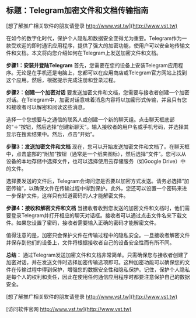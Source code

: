 ## **标题：Telegram加密文件和文档传输指南**

[想了解推广相关软件的朋友请登录 http://www.vst.tw](http://www.vst.tw)

在如今的数字化时代，保护个人隐私和数据安全变得尤为重要。Telegram作为一款受欢迎的即时通讯应用程序，提供了强大的加密功能，使用户可以安全地传输文件和文档。本文将向您介绍如何在Telegram上发送加密文件和文档。

**步骤1：安装并登陆Telegram**
首先，您需要在您的设备上安装Telegram应用程序。无论是在手机还是电脑上，您都可以在应用商店或Telegram官方网站上找到这个应用。然后，根据提示完成注册和登录过程。

**步骤2：创建一个加密对话**
要发送加密文件和文档，您需要与接收者创建一个加密对话。在Telegram中，加密对话意味着消息内容将以加密形式传输，并且只有您和接收者可以解密和阅读这些消息。

选择一个您想要与之通信的联系人或创建一个新的聊天组。点击聊天框底部的“＋”按钮，然后选择“创建新聊天”。输入接收者的用户名或手机号码，并选择其显示在搜索结果中。然后，点击“开始”。

**步骤3：发送加密文件和文档**
现在，您可以开始发送加密文件和文档了。在聊天框中，点击底部的“附加”按钮（通常是一个纸夹图标），然后选择“文件”。您可以从设备的本地存储中选择文件，也可以选择使用云存储服务（如Google Drive）中的文件。

选择要发送的文件后，Telegram会询问您是否要以加密方式发送。请务必选择“加密传输”，以确保文件在传输过程中得到保护。此外，您还可以设置一个密码来进一步保护文件，这样只有知道密码的人才能解密文件。

**步骤4：接收和解密文件和文档**
当接收者收到您发送的加密文件和文档时，他们需要登录Telegram并打开相应的聊天对话框。接收者可以通过点击文件名来下载文件。如果您设置了密码，接收者需要输入正确的密码才能解密文件。

值得注意的是，加密只会保护文件在传输过程中的隐私安全。一旦接收者解密文件并保存到他们的设备上，文件将根据接收者自己的设备安全性而有所不同。

**总结：**
通过Telegram发送加密文件和文档非常简单。只需确保您与接收者创建了加密对话，并在发送文件时选择加密传输选项即可。这种加密功能可以确保您的文件在传输过程中得到保护，增强您的数据安全性和隐私保护。记住，保护个人隐私是每个人的权利和责任，因此在使用任何通信应用程序时都要注意保护自己的数据安全。

[想了解推广相关软件的朋友请登录 http://www.vst.tw](http://www.vst.tw)


[访问软件官网 http://www.vst.tw](http://www.vst.tw)

